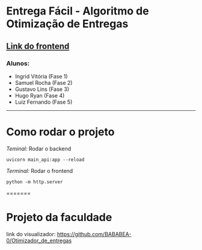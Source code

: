 # Entrega Fácil - Algoritmo de Otimização de Entregas
## [Link do frontend](https://bababea-0.github.io/Otimizador_de_entregas/)
### Alunos:
- Ingrid Vitória (Fase 1)
- Samuel Rocha (Fase 2)
- Gustavo Lins (Fase 3)
- Hugo Ryan (Fase 4)
- Luiz Fernando (Fase 5)
---
# Como rodar o projeto
*Teminal:* Rodar o backend
```
uvicorn main_api:app --reload
```
*Terminal:* Rodar o frontend
```
python -m http.server
```
=======
# Projeto da faculdade
link do visualizador: https://github.com/BABABEA-0/Otimizador_de_entregas
